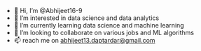 - 👋 Hi, I’m @Abhijeet16-9
- 👀 I’m interested in data science and data analytics 
- 🌱 I’m currently learning data science and machine learning 
- 💞️ I’m looking to collaborate on various jobs and ML algorithms 
- 📫 reach me on abhijeet13.daptardar@gmail.com

<!---
Abhijeet16-9/Abhijeet16-9 is a ✨ special ✨ repository because its `README.md` (this file) appears on your GitHub profile.
You can click the Preview link to take a look at your changes.
--->
